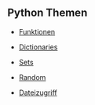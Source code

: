 ## Python Themen


- [Funktionen](https://github.com/ktheu/PythonThemen/blob/main/funktionen/funktionen.ipynb)  
<!-- [Aufgaben](https://github.com/ktheu/PythonThemen/blob/main/funktionen/aufgaben.pdf) -
[Lösungen](https://github.com/ktheu/PythonThemen/blob/main/funktionen/aufgaben_loes.pdf) -->


<!-- - [Speicheradressen](https://github.com/ktheu/PythonThemen/blob/main/speicheradressen/speicheradressen.ipynb) -
[Aufgaben](https://github.com/ktheu/PythonThemen/blob/main/speicheradressen/aufgaben.pdf) -
[Lösungen](https://github.com/ktheu/PythonThemen/blob/main/speicheradressen/aufgaben_loes.pdf)

- [Veränderbarkeit](https://github.com/ktheu/PythonThemen/blob/main/mutable/mutable.ipynb) -
[Aufgaben](https://github.com/ktheu/PythonThemen/blob/main/mutable/aufgaben.pdf) -
[Lösungen](https://github.com/ktheu/PythonThemen/blob/main/mutable/aufgaben_loes.pdf) -->

- [Dictionaries](https://github.com/ktheu/PythonThemen/blob/main/dicts/dicts.ipynb)  
<!-- [Aufgaben](https://github.com/ktheu/PythonThemen/blob/main/dicts/aufgaben.pdf) -
[Lösungen](https://github.com/ktheu/PythonThemen/blob/main/dicts/aufgaben_loes.pdf) -->

- [Sets](https://github.com/ktheu/PythonThemen/blob/main/sets/sets.ipynb)  
<!-- [Aufgaben](https://github.com/ktheu/PythonThemen/blob/main/sets/aufgaben.pdf) -
[Lösungen](https://github.com/ktheu/PythonThemen/blob/main/sets/aufgaben_loes.pdf) -->

- [Random](https://github.com/ktheu/PythonThemen/blob/main/sets/sets.ipynb)  

- [Dateizugriff](https://github.com/ktheu/PythonThemen/blob/main/dateizugriff/dateizugriff.ipynb)  

